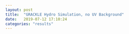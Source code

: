 ```yaml
---
layout: post
title:  "GRACKLE Hydro Simulation, no UV Background"
date:   2019-07-12 17:10:24 
categories: "results"
---
```

